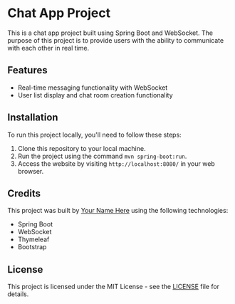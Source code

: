 # Chat App Project

This is a chat app project built using Spring Boot and WebSocket. The purpose of this project is to provide users with the ability to communicate with each other in real time.

## Features

- Real-time messaging functionality with WebSocket
- User list display and chat room creation functionality

## Installation

To run this project locally, you'll need to follow these steps:

1. Clone this repository to your local machine.
2. Run the project using the command `mvn spring-boot:run`.
3. Access the website by visiting `http://localhost:8080/` in your web browser.

## Credits

This project was built by [Your Name Here](https://github.com/yourusername) using the following technologies:

- Spring Boot
- WebSocket
- Thymeleaf
- Bootstrap

## License

This project is licensed under the MIT License - see the [LICENSE](LICENSE) file for details.
